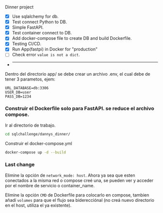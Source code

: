 Dinner project
- [x] Use sqlalchemy for db.
- [x] Test connect Python to DB.
- [x] Simple FastAPI.
- [x] Test container connect to DB.
- [x] Add docker-compose file to create DB and build Dockerfile.
- [x] Testing CI/CD.
- [x] Run App(fastpi) in Docker for "production"
- [ ] Check error `value is not a dict`.
- ***
Dentro del directorio app/ se debe crear un archivo .env, el cual debe de tener 3 parametos, ejem:
```.env
URL_DATABASE=db:3306
USER_DB=user
PASS_DB=1234
```
### Construir el Dockerfile solo para FastAPI. se reduce el archivo compose.
Ir al directorio de trabajo.
```bash
cd sqlchallenge/dannys_dinner/
```
Construir el docker-compose.yml
```bash
docker-compose up -d --build
```
### Last change
Elimine la opción de `network_mode: host`. Ahora ya sea que esten conectados a la misma red o compose creé una, se pueden ver y acceder por el nombre de servicio o container_name.

Elimine la opción `CMD` de Dockerfile para colocarlo en compose, tambien añadí `volumes` para que el flujo sea biderecciónal (no creá nuevo directorio en el host, utiliza el ya existente).
